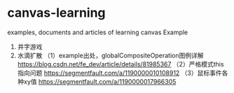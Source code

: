 # canvas-learning
examples, documents and articles of learning canvas
Example
  1. 井字游戏
  2. 水滴扩散
      （1）example出处，globalCompositeOperation图例详解 https://blog.csdn.net/fe_dev/article/details/81985367
      （2）严格模式this指向问题 https://segmentfault.com/a/1190000010108912
      （3）鼠标事件各种xy值 https://segmentfault.com/a/1190000017966305
